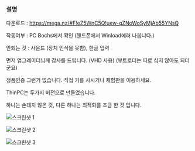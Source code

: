 ### 설명

다운로드 : https://mega.nz/#F!eZ5WnC5Q!uew-qZNoWoSyMjAb55YNsQ

작동여부 : PC Bochs에서 확인 (핸드폰에서 Winload에러 나옵니다.)

안되는 것 : 사운드 (장치 인식을 못함), 한글 입력

먼저 업그레이더님께 감사를 드립니다. (VHD 사용) (부트로더는 따로 심지 않아도 되더군요)

정품인증 그런거 없습니다. 직접 키를 사시거나 체험판을 이용하세요.

ThinPC는 두가지 버전으로 만들었습니다.

하나는 손대지 않은 것, 다른 하나는 최적화를 조금 한 것 입니다.

![스크린샷 1](/mirror/board/VZ/1/1.png)

![스크린샷 2](/mirror/board/VZ/1/2.png)

![스크린샷 3](/mirror/board/VZ/1/3.png)

